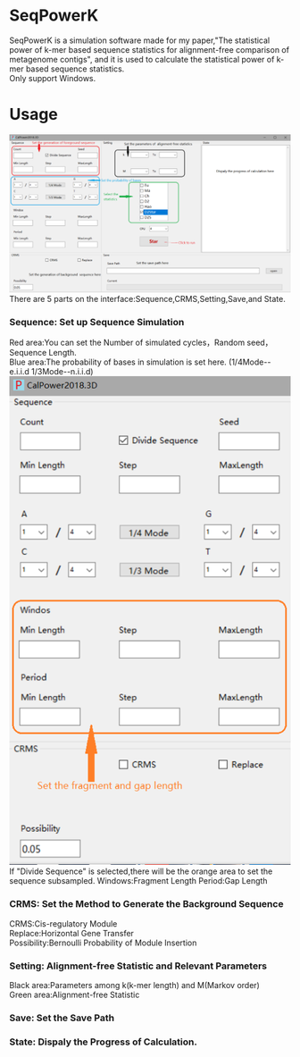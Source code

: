 # SeqPowerK
SeqPowerK is a simulation software made for my paper,"The statistical power of k-mer based sequence statistics for alignment-free comparison of metagenome contigs", and it is used to calculate the statistical power of k-mer based sequence statistics.  
Only support Windows.
# Usage
![](https://github.com/HGDscut/SeqPowerK/blob/master/3.PNG)
There are 5 parts on the interface:Sequence,CRMS,Setting,Save,and State.   
### Sequence: Set up Sequence Simulation
Red area:You can set the Number of simulated cycles，Random seed，Sequence Length.  
Blue area:The probability of bases in simulation is set here. (1/4Mode--e.i.i.d        1/3Mode--n.i.i.d)
![](https://github.com/HGDscut/SeqPowerK/blob/master/4.PNG)     
If "Divide Sequence" is selected,there will be the orange area to set the sequence subsampled.
Windows:Fragment Length
Period:Gap Length
### CRMS: Set the Method to Generate the Background Sequence
CRMS:Cis-regulatory Module  
Replace:Horizontal Gene Transfer  
Possibility:Bernoulli Probability of Module Insertion
### Setting: Alignment-free Statistic and Relevant Parameters
Black area:Parameters among k(k-mer length) and M(Markov order)        
Green area:Alignment-free Statistic
### Save: Set the Save Path
### State: Dispaly the Progress of Calculation.

